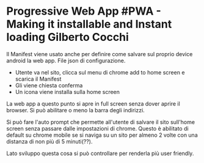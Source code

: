 # Progressive Web App #PWA - Making it installable and Instant loading Gilberto Cocchi

Il Manifest viene usato anche per definire come salvare sul proprio device android la web app. File json di configurazione.

* Utente va nel sito, clicca sul menu di chrome add to home screen e scarica il Manifest
* Gli viene chiesta conferma
* Un icona viene installa sulla home screen

La web app a questo punto si apre in full screen senza dover aprire il browser. Si può abilitare o meno la barra degli indirizzi.

Si può fare l'auto prompt che permette all'utente di salvare il sito sull'home screen senza passare dalle impostazioni di chrome. Questo è abilitato di default su chrome mobile se si naviga su un sito per almeno 2 volte con una distanza di non più di 5 minuti(??).

Lato sviluppo questa cosa si può controllare per renderla più user friendly.
